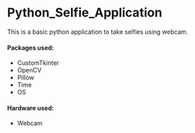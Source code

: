 <h1>Python_Selfie_Application</h1>
<p>This is a basic python application to take selfies using webcam.</p>

<h4>Packages used:</h4>
<ul>
  <li>CustomTkinter</li>
  <li>OpenCV</li>
  <li>Pillow</li>
  <li>Time</li>
  <li>OS</li>
</ul>

<h4>Hardware used:</h4>
<ul>
  <li>Webcam</li>
</ul>
